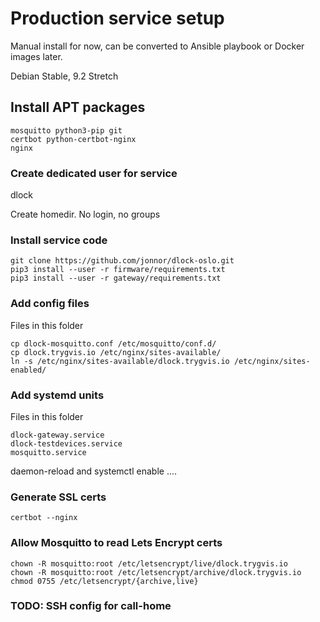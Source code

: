 # Production service setup
Manual install for now, can be converted to Ansible playbook or Docker images later.

Debian Stable, 9.2 Stretch

## Install APT packages

```
mosquitto python3-pip git
certbot python-certbot-nginx
nginx
```

### Create dedicated user for service
dlock

Create homedir. No login, no groups

### Install service code

```
git clone https://github.com/jonnor/dlock-oslo.git
pip3 install --user -r firmware/requirements.txt
pip3 install --user -r gateway/requirements.txt
```

### Add config files
Files in this folder

```
cp dlock-mosquitto.conf /etc/mosquitto/conf.d/
cp dlock.trygvis.io /etc/nginx/sites-available/
ln -s /etc/nginx/sites-available/dlock.trygvis.io /etc/nginx/sites-enabled/
```

### Add systemd units
Files in this folder

```
dlock-gateway.service
dlock-testdevices.service
mosquitto.service
```

daemon-reload and systemctl enable ....

### Generate SSL certs

`certbot --nginx`

### Allow Mosquitto to read Lets Encrypt certs

```
chown -R mosquitto:root /etc/letsencrypt/live/dlock.trygvis.io
chown -R mosquitto:root /etc/letsencrypt/archive/dlock.trygvis.io
chmod 0755 /etc/letsencrypt/{archive,live}
```

### TODO: SSH config for call-home
